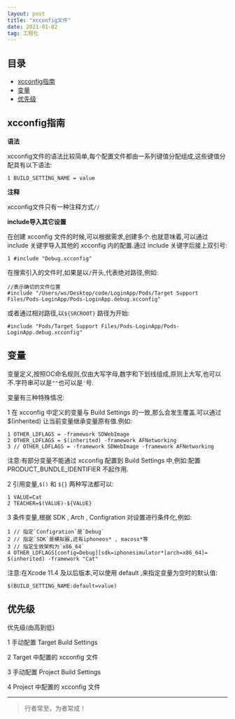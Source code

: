 ```yaml
---
layout: post
title: "xcconfig文件"
date: 2021-01-02
tag: 工程化
---
```







## 目录
- [xcconfig指南](#content1)   
- [变量](#content2)   
- [优先级](#content3)   







<!-- ************************************************ -->
## <a id="content1">xcconfig指南</a>

**语法**

xcconfig文件的语法比较简单,每个配置文件都由一系列键值分配组成,这些键值分配具有以下语法:

```
1 BUILD_SETTING_NAME = value
```

**注释**

xcconfig文件只有一种注释方式`//`


**include导入其它设置**


在创建 xcconfig 文件的时候,可以根据需求,创建多个.也就意味着,可以通过 include 关键字导入其他的 xcconfig 内的配置.通过 include 关键字后接上双引号:

```
1 #include "Debug.xcconfig"
```

在搜索引入的文件时,如果是以`/`开头,代表绝对路径,例如:

```
//表示确切的文件位置
#include "/Users/ws/Desktop/code/LoginApp/Pods/Target Support Files/Pods-LoginApp/Pods-LoginApp.debug.xcconfig"
```

或者通过相对路径,以`${SRCROOT}` 路径为开始:

```
#include "Pods/Target Support Files/Pods-LoginApp/Pods-LoginApp.debug.xcconfig"
```



<!-- ************************************************ -->
## <a id="content2">变量</a>

变量定义,按照OC命名规则,仅由大写字母,数字和下划线组成,原则上大写,也可以不.字符串可以是`""`也可以是`'`号.

变量有三种特殊情况:

1 在 xcconfig 中定义的变量与 Build Settings 的一致,那么会发生覆盖.可以通过 $(inherited) 让当前变量继承变量原有值.例如: 

```
1 OTHER_LDFLAGS = -framework SDWebImage
2 OTHER_LDFLAGS = $(inherited) -framework AFNetworking
3 // OTHER_LDFLAGS = -framework SDWebImage -framework AFNetworking
```

注意:有部分变量不能通过 xcconfig 配置到 Build Settings 中,例如:配置 PRODUCT_BUNDLE_IDENTIFIER 不起作用.

2 引用变量,`$()` 和 `${}` 两种写法都可以:

```
1 VALUE=Cat
2 TEACHER=$(VALUE)-${VALUE}
```

3  条件变量,根据 SDK , Arch , Configration 对设置进行条件化,例如:

```
1 // 指定`Configration`是`Debug`
2 // 指定`SDK`是模拟器,还有iphoneos* , macosx*等
3 // 指定生效架构为`x86_64`
4 OTHER_LDFLAGS[config=Debug][sdk=iphonesimulator*[arch=x86_64]= $(inherited) -framework "Cat"
```
注意:在Xcode 11.4 及以后版本,可以使用 default ,来指定变量为空时的默认值:

```
$(BUILD_SETTING_NAME:default=value)
```


<!-- ************************************************ -->
## <a id="content3">优先级</a>

优先级(由高到低)

1 手动配置 Target Build Settings 

2 Target 中配置的 xcconfig 文件

3  手动配置 Project Build Settings 

4 Project 中配置的 xcconfig 文件





----------
>  行者常至，为者常成！


